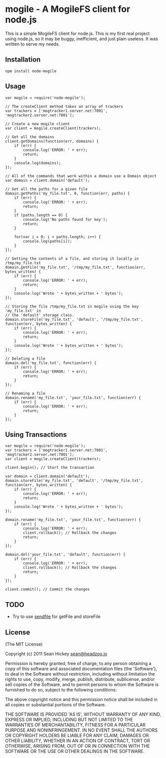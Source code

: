 mogile - A MogileFS client for node.js
===========================================

This is a simple MogileFS client for node.js. This is my first real project using
node.js, so it may be buggy, inefficient, and just plain useless. It was written to
serve my needs.

## Installation

	npm install node-mogile

## Usage

	var mogile = require('node-mogile');
	
	// The createClient method takes an array of trackers
	var trackers = ['mogtracker1.server.net:7001', 'mogtracker2.server.net:7001'];
	
	// Create a new mogile client
	var client = mogile.createClient(trackers);
	
	// Get all the domains
	client.getDomains(function(err, domains) {
		if (err) {
			console.log('ERROR: ' + err);
			return;
		}
		console.log(domains);
	});
	
	// All of the commands that work within a domain use a Domain object
	var domain = client.domain('default');
	
	// Get all the paths for a given file
	domain.getPaths('my_file.txt', 0, function(err, paths) {
		if (err) {
			console.log('ERROR: ' + err);
			return;
		}
		if (paths.length == 0) {
			console.log('No paths found for key');
			return;
		}
		
		for(var i = 0; i < paths.length; i++) {
			console.log(paths[i]);
		}
	});
	
	// Getting the contents of a file, and storing it locally in /tmp/my_file.txt
	domain.getFile('my_file.txt', '/tmp/my_file.txt', function(err, bytes_written) {
		if (err) {
			console.log('ERROR: ' + err);
			return;
		}
		console.log('Wrote ' + bytes_written + ' bytes');
	});
	
	// Storing the file /tmp/my_file.txt in mogile using the key 'my_file.txt' in
	// the 'default' storage class.
	domain.storeFile('my_file.txt', 'default', '/tmp/my_file.txt', function(err, bytes_written) {
		if (err) {
			console.log('ERROR: ' + err);
			return;
		}
		console.log('Wrote ' + bytes_written + ' bytes');
	});
	
	// Deleting a file
	domain.del('my_file.txt', function(err) {
		if (err) {
			console.log('ERROR: ' + err);
			return;
		}
	});
	
	// Renaming a file
	domain.rename('my_file.txt', 'your_file.txt', function(err) {
		if (err) {
			console.log('ERROR: ' + err);
			return;
		}
	});

## Using Transactions

	var mogile = require('node-mogile');
	var trackers = ['mogtracker1.server.net:7001', 'mogtracker2.server.net:7001'];
	var client = mogile.createClient(trackers);
	
	client.begin(); // Start the transaction
	
	var domain = client.domain('default');
	domain.storeFile('my_file.txt', 'default', '/tmp/my_file.txt', function(err, bytes_written) {
		if (err) {
			console.log('ERROR: ' + err);
			return;
		}
		console.log('Wrote ' + bytes_written + ' bytes');
	});
	
	domain.rename('my_file.txt', 'your_file.txt', function(err) {
		if (err) {
			console.log('ERROR: ' + err);
			client.rollback(); // Rollback the changes
			return;
		}
	});
	
	domain.del('your_file.txt', 'default', function(err) {
		if (err) {
			console.log('ERROR: ' + err);
			client.rollback(); // Rollback the changes
			return;
		}
	});
	
	client.commit(); // Commit the changes
	
## TODO

* Try to use [sendfile](http://linux.die.net/man/2/sendfile) for getFile and storeFile


## License

(The MIT License)

Copyright (c) 2011 Sean Hickey <sean@headzoo.io>

Permission is hereby granted, free of charge, to any person obtaining a copy of this software and associated documentation files (the 'Software'), to deal in the Software without restriction, including without limitation the rights to use, copy, modify, merge, publish, distribute, sublicense, and/or sell copies of the Software, and to permit persons to whom the Software is furnished to do so, subject to the following conditions:

The above copyright notice and this permission notice shall be included in all copies or substantial portions of the Software.

THE SOFTWARE IS PROVIDED 'AS IS', WITHOUT WARRANTY OF ANY KIND, EXPRESS OR IMPLIED, INCLUDING BUT NOT LIMITED TO THE WARRANTIES OF MERCHANTABILITY, FITNESS FOR A PARTICULAR PURPOSE AND NONINFRINGEMENT. IN NO EVENT SHALL THE AUTHORS OR COPYRIGHT HOLDERS BE LIABLE FOR ANY CLAIM, DAMAGES OR OTHER LIABILITY, WHETHER IN AN ACTION OF CONTRACT, TORT OR OTHERWISE, ARISING FROM, OUT OF OR IN CONNECTION WITH THE SOFTWARE OR THE USE OR OTHER DEALINGS IN THE SOFTWARE.